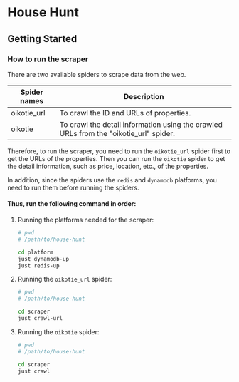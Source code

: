 # House Hunt

## Getting Started

### How to run the scraper

There are two available spiders to scrape data from the web.

| Spider names | Description                                                                           |
|--------------|---------------------------------------------------------------------------------------|
| oikotie_url  | To crawl the ID and URLs of properties.                                               |
| oikotie      | To crawl the detail information using the crawled URLs from the "oikotie_url" spider. |

Therefore, to run the scraper, you need to run the `oikotie_url` spider first to get the URLs of the properties. Then you can run the `oikotie` spider to get the detail information, such as price, location, etc., of the properties.

In addition, since the spiders use the `redis` and `dynamodb` platforms, you need to run them before running the spiders.

#### Thus, run the following command in order:

1. Running the platforms needed for the scraper:

    ```bash
    # pwd 
    # /path/to/house-hunt

    cd platform
    just dynamodb-up
    just redis-up
    ```

2. Running the `oikotie_url` spider:

    ```bash
    # pwd
    # /path/to/house-hunt

    cd scraper
    just crawl-url
    ```

3. Running the `oikotie` spider:

    ```bash
    # pwd
    # /path/to/house-hunt

    cd scraper
    just crawl
    ```